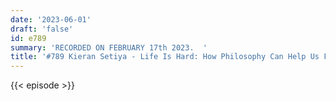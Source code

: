 ```yaml
---
date: '2023-06-01'
draft: 'false'
id: e789
summary: 'RECORDED ON FEBRUARY 17th 2023.  '
title: '#789 Kieran Setiya - Life Is Hard: How Philosophy Can Help Us Find Our Way'
---
```

{{< episode >}}
